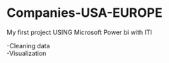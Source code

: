 # Companies-USA-EUROPE
My first project USING Microsoft Power bi with ITI

-Cleaning data  
-Visualization 



